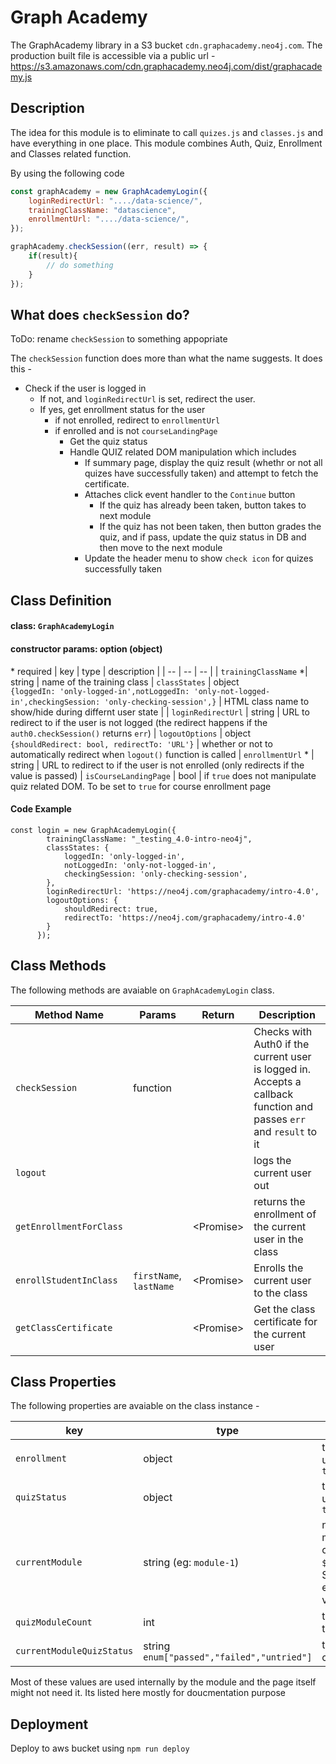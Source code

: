 # Graph Academy

The GraphAcademy library in a S3 bucket `cdn.graphacademy.neo4j.com`.
The production built file is accessible via a public url - https://s3.amazonaws.com/cdn.graphacademy.neo4j.com/dist/graphacademy.js

##  Description
The idea for this module is to eliminate to call `quizes.js` and `classes.js`
 and have everything in one place. This module combines Auth, Quiz, Enrollment and Classes related function.

By using the following code
```js
const graphAcademy = new GraphAcademyLogin({
	loginRedirectUrl: "..../data-science/",
	trainingClassName: "datascience",
	enrollmentUrl: "..../data-science/",
});

graphAcademy.checkSession((err, result) => {
	if(result){
		// do something
	}
});
```
## What does `checkSession` do?
ToDo: rename `checkSession` to something appopriate

The `checkSession` function does more than what the name suggests. It does this -

* Check if the user is logged in
	* If not, and `loginRedirectUrl` is set, redirect the user.
	* If yes, get enrollment status for the user
		* if not enrolled, redirect to `enrollmentUrl`
		* if enrolled and is not `courseLandingPage`
			* Get the quiz status
			* Handle QUIZ related DOM manipulation which includes
				* If summary page, display the quiz result (whethr or not all quizes have successfully taken) and attempt to fetch the certificate.
				* Attaches click event handler to the `Continue` button
					* If the quiz has already been taken, button takes to next module
					* If the quiz has not been taken, then button grades the quiz, and if pass, update the quiz status in DB and then move to the next module
				* Update the header menu to show `check icon` for quizes successfully taken

## Class Definition
#### class: `GraphAcademyLogin`
#### constructor params: option (object)
\* required
| key | type | description |
| -- | -- | -- |
| `trainingClassName` *| string | name of the training class
| `classStates` | object <br/> `{loggedIn: 'only-logged-in',notLoggedIn: 'only-not-logged-in',checkingSession: 'only-checking-session',}` | HTML class name to show/hide during differnt user state |
| `loginRedirectUrl` | string | URL to redirect to if the user is not logged (the redirect happens if the `auth0.checkSession()` returns `err`)
| `logoutOptions` | object<br/> `{shouldRedirect: bool, redirectTo: 'URL'}` | whether or not to automatically redirect when `logout()` function is called
| `enrollmentUrl` * | string | URL to redirect to if the user is not enrolled (only redirects if the value is passed)
| `isCourseLandingPage` | bool | if `true` does not manipulate quiz related DOM. To be set to `true` for course enrollment page

#### Code Example
```
const login = new GraphAcademyLogin({
        trainingClassName: "_testing_4.0-intro-neo4j",
        classStates: {
			loggedIn: 'only-logged-in',
          	notLoggedIn: 'only-not-logged-in',
	        checkingSession: 'only-checking-session',
        },
        loginRedirectUrl: 'https://neo4j.com/graphacademy/intro-4.0',
        logoutOptions: {
			shouldRedirect: true,
			redirectTo: 'https://neo4j.com/graphacademy/intro-4.0'
		}
      });
```

## Class Methods
The following methods are avaiable on `GraphAcademyLogin` class.

| Method Name | Params | Return |Description |
| -- | -- | -- | -- |
| `checkSession` | function |  |Checks with Auth0 if the current user is logged in. Accepts a callback function and passes `err` and `result` to it
| `logout` | | |logs the current user out |
| `getEnrollmentForClass` | |\<Promise\>| returns the enrollment of the current user in the class 
| `enrollStudentInClass` | `firstName`, `lastName` | \<Promise\>| Enrolls the current user to the class
| `getClassCertificate` | | \<Promise\>|Get the class certificate for the current user

## Class Properties
The following properties are avaiable on the class instance -

| key | type | description
|--|--|--|
|`enrollment`|object|the enrollment of the user for the `trainingClassName`
|`quizStatus`|object|the quiz status of the user fot the `trainingClassName`
|`currentModule`|string (eg: `module-1`) | name of the current module. Feteched by calling `$(".quiz").attr("id");`. So if the quiz does not exist for a module, the value will be null
|`quizModuleCount`|int|total number of modules that have a quiz
|`currentModuleQuizStatus`|string `enum["passed","failed","untried"]`|the quiz status of the current module

Most of these values are used internally by the module and the page itself might not need it. Its listed here mostly for doucmentation purpose

## Deployment
Deploy to aws bucket using `npm run deploy`
